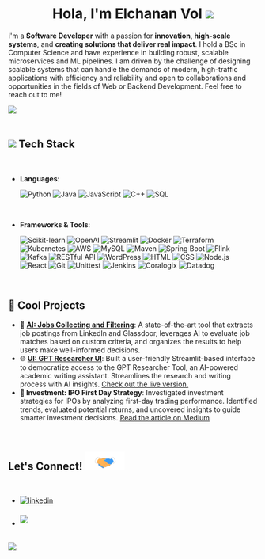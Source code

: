 <h1 align="center"><b>Hola, I'm Elchanan Vol</b> <img src="https://media.giphy.com/media/hvRJCLFzcasrR4ia7z/giphy.gif" width="35"></h1>


I'm a **Software Developer** with a passion for **innovation**, **high-scale systems**, and **creating solutions that deliver real impact**. I hold a BSc in Computer Science and have experience in building robust, scalable microservices and ML pipelines. I am driven by the challenge of designing scalable systems that can handle the demands of modern, high-traffic applications with efficiency and reliability and open to collaborations and opportunities in the fields of Web or Backend Development. Feel free to reach out to me! 

<!-- I am a **software developer** with a passion for **innovation** and **creating solutions that deliver real impact**, specializing in distributed systems development and Cloud solutions. I hold a Bachelor’s degree in Computer Science and have experience developing Microservices-based systems and building data processes for Machine Learning applications.
I'm open to collaborations and opportunities in the fields of Web or Backend Development. Feel free to reach out to me! -->


<img src="https://user-images.githubusercontent.com/73097560/115834477-dbab4500-a447-11eb-908a-139a6edaec5c.gif"><br><br>

## <img src="https://media2.giphy.com/media/QssGEmpkyEOhBCb7e1/giphy.gif?cid=ecf05e47a0n3gi1bfqntqmob8g9aid1oyj2wr3ds3mg700bl&rid=giphy.gif" width ="25"><b> Tech Stack</b>
<br>

<p align="center">

- **Languages**:
    
    ![Python](https://img.shields.io/badge/Python-%2314354C.svg?style=for-the-badge&logo=python&)
    ![Java](https://img.shields.io/badge/Java-%23ED8B00.svg?style=for-the-badge&logo=java&logoColor=white)
    ![JavaScript](https://img.shields.io/badge/JavaScript-%23F7DF1E.svg?style=for-the-badge&logo=javascript&logoColor=white)
    ![C++](https://img.shields.io/badge/C++-%2300599C.svg?style=for-the-badge&logo=cplusplus&logoColor=white)
    ![SQL](https://img.shields.io/badge/SQL-%234169E1.svg?style=for-the-badge&logo=postgresql&logoColor=white)




<br>   
    
- **Frameworks & Tools**:

    ![Scikit-learn](https://img.shields.io/badge/Scikit--learn-%23F7931E.svg?style=for-the-badge&logo=scikit-learn&logoColor=white)
    ![OpenAI](https://img.shields.io/badge/OpenAI-%234351E2.svg?style=for-the-badge&logo=openai&logoColor=white)
    ![Streamlit](https://img.shields.io/badge/Streamlit-%23FF4B4B.svg?style=for-the-badge&logo=streamlit&logoColor=white)
    ![Docker](https://img.shields.io/badge/Docker-%232496ED.svg?style=for-the-badge&logo=docker&logoColor=white)
    ![Terraform](https://img.shields.io/badge/Terraform-%237B42BC.svg?style=for-the-badge&logo=terraform&logoColor=white)
    ![Kubernetes](https://img.shields.io/badge/Kubernetes-%23326CE5.svg?style=for-the-badge&logo=kubernetes&logoColor=white)
    ![AWS](https://img.shields.io/badge/AWS-%23FF9900.svg?style=for-the-badge&logo=amazonaws&logoColor=white)
    ![MySQL](https://img.shields.io/badge/MySQL-%234479A1.svg?style=for-the-badge&logo=mysql&logoColor=white)
    ![Maven](https://img.shields.io/badge/Maven-%23C71A36.svg?style=for-the-badge&logo=apachemaven&logoColor=white)
    ![Spring Boot](https://img.shields.io/badge/Spring%20Boot-%236DB33F.svg?style=for-the-badge&logo=springboot&logoColor=white)
    ![Flink](https://img.shields.io/badge/Flink-%23E6526F.svg?style=for-the-badge&logo=apacheflink&logoColor=white)
    ![Kafka](https://img.shields.io/badge/Kafka-%23231F20.svg?style=for-the-badge&logo=apachekafka&logoColor=white)
    ![RESTful API](https://img.shields.io/badge/RESTful%20API-%23000000.svg?style=for-the-badge)
    ![WordPress](https://img.shields.io/badge/WordPress-%2321759B.svg?style=for-the-badge&logo=wordpress&logoColor=white)
    ![HTML](https://img.shields.io/badge/HTML-%23E34F26.svg?style=for-the-badge&logo=html5&logoColor=white)
    ![CSS](https://img.shields.io/badge/CSS-%231572B6.svg?style=for-the-badge&logo=css3&logoColor=white)
    ![Node.js](https://img.shields.io/badge/Node.js-%23339933.svg?style=for-the-badge&logo=nodedotjs&logoColor=white)
    ![React](https://img.shields.io/badge/React-%2361DAFB.svg?style=for-the-badge&logo=react&logoColor=black)
    ![Git](https://img.shields.io/badge/Git-%23F05033.svg?style=for-the-badge&logo=git&logoColor=white)
    ![Unittest](https://img.shields.io/badge/Unittest-%23FF9900.svg?style=for-the-badge)
    ![Jenkins](https://img.shields.io/badge/Jenkins-%23D24939.svg?style=for-the-badge&logo=jenkins&logoColor=white)
    ![Coralogix](https://img.shields.io/badge/Coralogix-%23213354.svg?style=for-the-badge)
    ![Datadog](https://img.shields.io/badge/Datadog-%23442CD6.svg?style=for-the-badge&logo=datadog&logoColor=white)
<br>

## 🚀 Cool Projects

- 🧠 [**AI: Jobs Collecting and Filtering**](https://github.com/elchananvol/AIJobScraper): A state-of-the-art tool that extracts job postings from LinkedIn and Glassdoor, leverages AI to evaluate job matches based on custom criteria, and organizes the results to help users make well-informed decisions.
- 🌐 [**UI: GPT Researcher UI**](https://github.com/elchananvol/researcher_streamlit): Built a user-friendly Streamlit-based interface to democratize access to the GPT Researcher Tool, an AI-powered academic writing assistant. Streamlines the research and writing process with AI insights. [Check out the live version.](https://gpt-researcher.streamlit.app/)
- **💼 Investment: IPO First Day Strategy**: Investigated investment strategies for IPOs by analyzing first-day trading performance. Identified trends, evaluated potential returns, and uncovered insights to guide smarter investment decisions. [Read the article on Medium](https://medium.com/@elchanan.vol/unlocking-the-potential-of-ipo-investments-is-it-a-safe-bet-for-everyone-d53d21153f07)

<br>

## <b> Let's Connect!</b> <img src="https://github.com/0xAbdulKhalid/0xAbdulKhalid/raw/main/assets/mdImages/handshake.gif" width ="80">
<br>
<div align='left'>

<ul>

<li>
<a href="https://linkedin.com/in/elchanan-vol" target="_blank">
<img src="https://img.shields.io/badge/linkedin:  elchanan-vol-%2300acee.svg?color=405DE6&style=for-the-badge&logo=linkedin&logoColor=white" alt=linkedin style="margin-bottom: 5px;"/>
</a>
</li>

<br>

<li>
<a href="mailto:elchanan.vol@gmail.com" target="_blank">
<img src="https://img.shields.io/badge/gmail:  elchanan.vol-%23EA4335.svg?style=for-the-badge&logo=gmail&logoColor=white" t=mail style="margin-bottom: 5px;" />
</a>
</li>

</ul>
</div>

<br>
<img src="https://user-images.githubusercontent.com/73097560/115834477-dbab4500-a447-11eb-908a-139a6edaec5c.gif">
<br>
